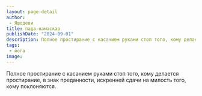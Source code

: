 ```yaml
---
layout: page-detail
author:
 - Яшодеви
title: пада-намаскар
publishDate: "2024-09-01"
description: Полное простирание с касанием руками стоп того, кому делается простирание, в знак преданности, искренней сдачи на милость того, кому поклоняются.
tags:
 - йога
image: 
---
```


Полное простирание с касанием руками стоп того, кому делается простирание, в знак преданности, искренней сдачи на милость того, кому поклоняются.

